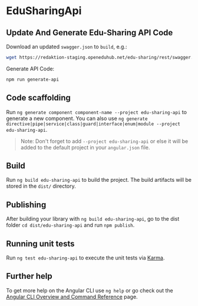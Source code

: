 # EduSharingApi

## Update And Generate Edu-Sharing API Code

Download an updated `swagger.json` to `build`, e.g.:

```sh
wget https://redaktion-staging.openeduhub.net/edu-sharing/rest/swagger.json -O build/swagger.json
```

Generate API Code:

```sh
npm run generate-api
```

## Code scaffolding

Run `ng generate component component-name --project edu-sharing-api` to generate a new component. You can also use `ng generate directive|pipe|service|class|guard|interface|enum|module --project edu-sharing-api`.
> Note: Don't forget to add `--project edu-sharing-api` or else it will be added to the default project in your `angular.json` file. 

## Build

Run `ng build edu-sharing-api` to build the project. The build artifacts will be stored in the `dist/` directory.

## Publishing

After building your library with `ng build edu-sharing-api`, go to the dist folder `cd dist/edu-sharing-api` and run `npm publish`.

## Running unit tests

Run `ng test edu-sharing-api` to execute the unit tests via [Karma](https://karma-runner.github.io).

## Further help

To get more help on the Angular CLI use `ng help` or go check out the [Angular CLI Overview and Command Reference](https://angular.io/cli) page.
